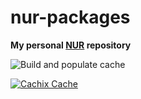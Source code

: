 # nur-packages

**My personal [NUR](https://github.com/nix-community/NUR) repository**

![Build and populate cache](https://github.com/mich-adams/nix-packages/workflows/Build%20and%20populate%20cache/badge.svg)

[![Cachix Cache](https://img.shields.io/badge/cachix-michael-cache-blue.svg)](https://michael-cache.cachix.org)

